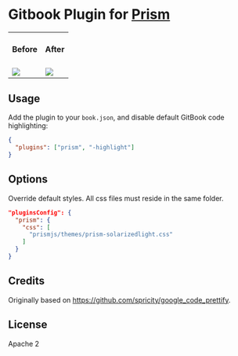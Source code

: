 Gitbook Plugin for [Prism](http://prismjs.com/)
==============

<table>
  <tr>
    <td>
      <h4>Before</h4>
    </td>
    <td>
      <h4>After</h4>
    </td>
  </tr>
  <tr>
    <td>
      <img src='http://i.imgur.com/FLLEc68.png'>
    </td>
    <td>
      <img src='http://i.imgur.com/Vvs81Su.png'>
    </td>
  </tr>
</table>

## Usage

Add the plugin to your `book.json`, and disable default GitBook code highlighting:

```json
{
  "plugins": ["prism", "-highlight"]
}
```

## Options

Override default styles.  All css files must reside in the same folder.

```json
"pluginsConfig": {  
  "prism": {
    "css": [
      "prismjs/themes/prism-solarizedlight.css"
    ]
  }
}
```

## Credits

Originally based on https://github.com/spricity/google_code_prettify.

## License

Apache 2
